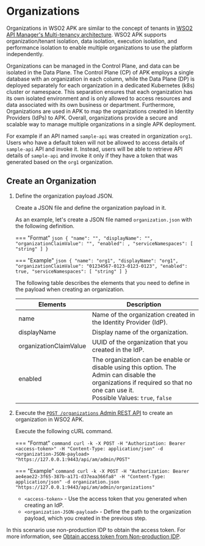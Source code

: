 # Organizations

Organizations in WSO2 APK are similar to the concept of tenants in [WSO2 API Manager's Multi-tenancy architecture](https://apim.docs.wso2.com/en/latest/administer/multitenancy/introduction-to-multitenancy/). WSO2 APK supports organization/tenant isolation, data isolation, execution isolation, and performance isolation to enable multiple organizations to use the platform independently.

Organizations can be managed in the Control Plane, and data can be isolated in the Data Plane. The Control Plane (CP) of APK employs a single database with an organization in each column, while the Data Plane (DP) is deployed separately for each organization in a dedicated Kubernetes (k8s) cluster or namespace. This separation ensures that each organization has its own isolated environment and is only allowed to access resources and data associated with its own business or department. Furthermore, Organizations are used in APK to map the organizations created in Identity Providers (IdPs) to APK. Overall, organizations provide a secure and scalable way to manage multiple organizations in a single APK deployment.

For example if an API named `sample-api` was created in organization `org1`. Users who have a default token will not be allowed to access details of `sample-api` API and invoke it. Instead, users will be able to retrieve API details of `sample-api` and invoke it only if they have a token that was generated based on the `org1` organization.

## Create an Organization

1. Define the organization payload JSON.

	Create a JSON file and define the organization payload in it.

	As an example, let's create a JSON file named `organization.json` with the following definition.

	=== "Format"
		```json
		{
			"name": "",
			"displayName": "",
			"organizationClaimValue": "",
			"enabled": ,
			"serviceNamespaces": [
			"string"
		]
		}
		```

	=== "Example"
		```json
		{
			"name": "org1",
			"displayName": "org1",
			"organizationClaimValue": "01234567-0123-0123-0123",
			"enabled": true,
			"serviceNamespaces": [
				"string"
			]
		}
		```

     The following table describes the elements that you need to define in the payload when creating an organization.
     
     <table>
      <thead>
        <tr>
          <th>Elements</th>
          <th>Description</th>
        </tr>
      </thead>
      <tbody>
        <tr>
          <td>name</td>
          <td>Name of the organization created in the Identity Provider (IdP). </td>
        </tr>
        <tr>
          <td>displayName</td>
          <td>Display name of the organization.</td>
        </tr>
        <tr>
          <td>organizationClaimValue</td>
          <td>UUID of the organization that you created in the IdP.</td>
        </tr>
        <tr>
          <td>enabled</td>
          <td>The organization can be enable or disable using this option. The Admin can disable the organizations if required so that no one can use it.</br>Possible Values: <code>true</code>, <code>false</code></td>
        </tr>
      </tbody>
     </table>  

2. Execute the [`POST /organizations` Admin REST API](https://apk.docs.wso2.com/en/latest/catalogs/api-reference-admin/#tag/Organization-(Individual)/operation/addOrganization) to create an organization in WSO2 APK.
    
	Execute the following cURL command.

	=== "Format"
		```command
		curl -k -X POST -H "Authorization: Bearer <access-token>" -H "Content-Type: application/json" -d <organization-JSON-payload> "https://127.0.0.1:9443/api/am/admin/POST"
		```

    === "Example"
		```command
		curl -k -X POST -H "Authorization: Bearer ae4eae22-3f65-387b-a171-d37eaa366fa8" -H "Content-Type: application/json" -d organization.json "https://127.0.0.1:9443/api/am/admin/organizations"
		```

     - `<access-token>` - Use the access token that you generated when creating an IdP.
     - `<organization-JSON-payload>` - Define the path to the organization payload, which you created in the previous step.


In this scenario use non-production IDP to obtain the access token. For more information, see [Obtain access token from Non-production IDP](../../apk-deck/identity-platform/idp/non-production-idp/).